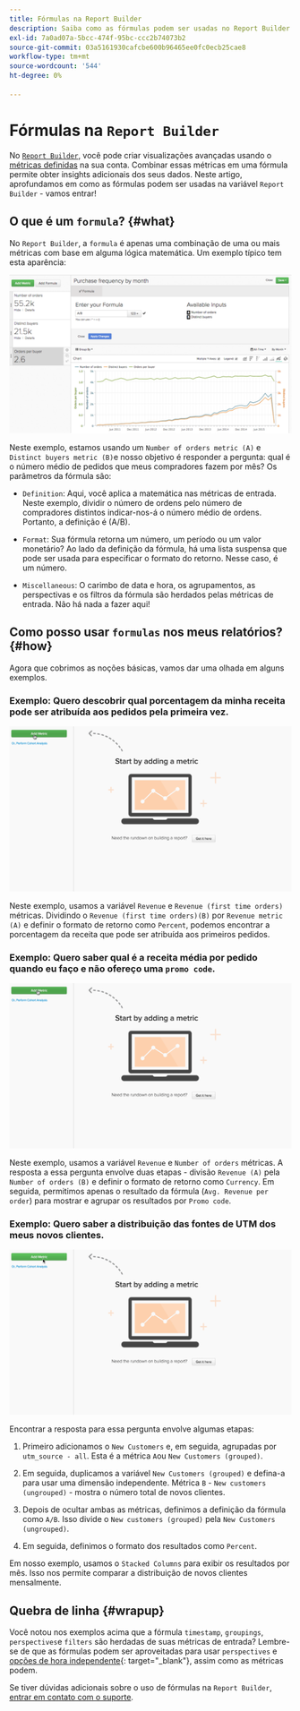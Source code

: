 ```yaml
---
title: Fórmulas na Report Builder
description: Saiba como as fórmulas podem ser usadas no Report Builder.
exl-id: 7a0ad07a-5bcc-474f-95bc-ccc2b74073b2
source-git-commit: 03a5161930cafcbe600b96465ee0fc0ecb25cae8
workflow-type: tm+mt
source-wordcount: '544'
ht-degree: 0%

---
```


# Fórmulas na `Report Builder`

No [`Report Builder`](../../tutorials/using-visual-report-builder.md), você pode criar visualizações avançadas usando o [métricas definidas](../../data-user/reports/ess-manage-data-metrics.md) na sua conta. Combinar essas métricas em uma fórmula permite obter insights adicionais dos seus dados. Neste artigo, aprofundamos em como as fórmulas podem ser usadas na variável `Report Builder` - vamos entrar!

## O que é um `formula`? {#what}

No `Report Builder`, a `formula` é apenas uma combinação de uma ou mais métricas com base em alguma lógica matemática. Um exemplo típico tem esta aparência:

![](../../assets/formula-example.png)

Neste exemplo, estamos usando um `Number of orders metric (A)` e `Distinct buyers metric (B)`e nosso objetivo é responder a pergunta: qual é o número médio de pedidos que meus compradores fazem por mês? Os parâmetros da fórmula são:

* `Definition`: Aqui, você aplica a matemática nas métricas de entrada. Neste exemplo, dividir o número de ordens pelo número de compradores distintos indicar-nos-á o número médio de ordens. Portanto, a definição é (A/B).

* `Format`: Sua fórmula retorna um número, um período ou um valor monetário? Ao lado da definição da fórmula, há uma lista suspensa que pode ser usada para especificar o formato do retorno. Nesse caso, é um número.

* `Miscellaneous`: O carimbo de data e hora, os agrupamentos, as perspectivas e os filtros da fórmula são herdados pelas métricas de entrada. Não há nada a fazer aqui!

## Como posso usar `formulas` nos meus relatórios? {#how}

Agora que cobrimos as noções básicas, vamos dar uma olhada em alguns exemplos.

### Exemplo: Quero descobrir qual porcentagem da minha receita pode ser atribuída aos pedidos pela primeira vez.

![Uso de fórmulas para encontrar a porcentagem da receita atribuída aos pedidos pela primeira vez](../../assets/first_time_orders.gif)

Neste exemplo, usamos a variável `Revenue` e `Revenue (first time orders)` métricas. Dividindo o `Revenue (first time orders)(B)` por `Revenue metric (A)` e definir o formato de retorno como `Percent`, podemos encontrar a porcentagem da receita que pode ser atribuída aos primeiros pedidos.

### Exemplo: Quero saber qual é a receita média por pedido quando eu faço e não ofereço uma `promo code`.

![Uso de fórmulas para encontrar a receita média por pedido com e sem códigos promocionais](../../assets/promo_code.gif)

Neste exemplo, usamos a variável `Revenue` e `Number of orders` métricas. A resposta a essa pergunta envolve duas etapas - divisão `Revenue (A)` pela `Number of orders (B)` e definir o formato de retorno como `Currency`. Em seguida, permitimos apenas o resultado da fórmula (`Avg. Revenue per order`) para mostrar e agrupar os resultados por `Promo code`.

### Exemplo: Quero saber a distribuição das fontes de UTM dos meus novos clientes.

![Usar fórmulas para encontrar a distribuição das fontes de UTM de novos clientes](../../assets/distro.gif)

Encontrar a resposta para essa pergunta envolve algumas etapas:

1. Primeiro adicionamos o `New Customers` e, em seguida, agrupadas por `utm_source - all`. Esta é a métrica `A`ou `New Customers (grouped)`.

1. Em seguida, duplicamos a variável `New Customers (grouped)` e defina-a para usar uma dimensão independente. Métrica `B` - `New customers (ungrouped)` - mostra o número total de novos clientes.

1. Depois de ocultar ambas as métricas, definimos a definição da fórmula como `A/B`. Isso divide o `New customers (grouped)` pela `New Customers (ungrouped)`.

1. Em seguida, definimos o formato dos resultados como `Percent`.

Em nosso exemplo, usamos o `Stacked Columns` para exibir os resultados por mês. Isso nos permite comparar a distribuição de novos clientes mensalmente.

## Quebra de linha {#wrapup}

Você notou nos exemplos acima que a fórmula `timestamp`, `groupings`, `perspectives`e `filters` são herdadas de suas métricas de entrada? Lembre-se de que as fórmulas podem ser aproveitadas para usar `perspectives` e [opções de hora independente](../../tutorials/time-options-visual-rpt-bldr.md){: target=&quot;_blank&quot;}, assim como as métricas podem.

Se tiver dúvidas adicionais sobre o uso de fórmulas na `Report Builder`, [entrar em contato com o suporte](../../guide-overview.md).
